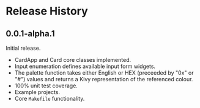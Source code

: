 # Release History

## 0.0.1-alpha.1

Initial release.

* CardApp and Card core classes implemented.
* Input enumeration defines available input form widgets.
* The palette function takes either English or HEX (preceeded by "0x" or "#")
  values and returns a Kivy representation of the referenced colour.
* 100% unit test coverage.
* Example projects.
* Core `Makefile` functionality.
